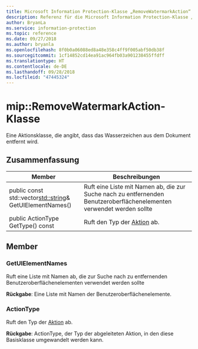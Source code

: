 ```yaml
---
title: Microsoft Information Protection-Klasse „RemoveWatermarkAction“
description: Referenz für die Microsoft Information Protection-Klasse „RemoveWatermarkAction“
author: BryanLa
ms.service: information-protection
ms.topic: reference
ms.date: 09/27/2018
ms.author: bryanla
ms.openlocfilehash: 8f0b0a06088ed8a48e358c4ff9f005abf50db38f
ms.sourcegitcommit: 1cf14852cd14ea91ac964fb03a901238455ffdff
ms.translationtype: HT
ms.contentlocale: de-DE
ms.lasthandoff: 09/28/2018
ms.locfileid: "47445324"
---
```

# <a name="class-mipremovewatermarkaction"></a>mip::RemoveWatermarkAction-Klasse 
Eine Aktionsklasse, die angibt, dass das Wasserzeichen aus dem Dokument entfernt wird.
  
## <a name="summary"></a>Zusammenfassung
 Member                        | Beschreibungen                                
--------------------------------|---------------------------------------------
public const std::vector<std::string>& GetUIElementNames()  |  Ruft eine Liste mit Namen ab, die zur Suche nach zu entfernenden Benutzeroberflächenelementen verwendet werden sollte
 public ActionType GetType() const  |  Ruft den Typ der [Aktion](class_mip_action.md) ab.
  
## <a name="members"></a>Member
  
### <a name="getuielementnames"></a>GetUIElementNames
Ruft eine Liste mit Namen ab, die zur Suche nach zu entfernenden Benutzeroberflächenelementen verwendet werden sollte

  
**Rückgabe**: Eine Liste mit Namen der Benutzeroberflächenelemente.
  
### <a name="actiontype"></a>ActionType
Ruft den Typ der [Aktion](class_mip_action.md) ab.

  
**Rückgabe**: ActionType, der Typ der abgeleiteten Aktion, in den diese Basisklasse umgewandelt werden kann.